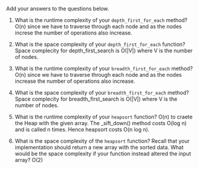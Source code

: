 Add your answers to the questions below.

1. What is the runtime complexity of your `depth_first_for_each` method?
O(n) since we have to traverse through each node and as the nodes increse the number of operations also increase.

2. What is the space complexity of your `depth_first_for_each` function?
Space complecity for depth_first_search is O(|V|) where V is the number of nodes.

3. What is the runtime complexity of your `breadth_first_for_each` method?
O(n) since we have to traverse through each node and as the nodes increase the number of operations also increase.

4. What is the space complexity of your `breadth_first_for_each` method?
Space complecity for breadth_first_search is O(|V|) where V is the number of nodes.

5. What is the runtime complexity of your `heapsort` function?
O(n) to craete the Heap with the given array. The _sift_down() method costs O(log n) and is called n times. Hence heapsort costs O(n log n).

6. What is the space complexity of the `heapsort` function? Recall that your implementation should return a new array with the sorted data. What would be the space complexity if your function instead altered the input array?
O(2)
